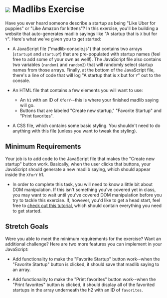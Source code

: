 # ![](https://ga-dash.s3.amazonaws.com/production/assets/logo-9f88ae6c9c3871690e33280fcf557f33.png) Madlibs Exercise

Have you ever heard someone describe a startup as being "Like Uber for puppies" or "Like Amazon for kittens"? In this exercise, you'll be building a website that auto-generates madlib sayings like "A startup that is `X` but for `Y`". Here's what we've given you to get started:

- A JavaScript file ("madlib-console.js") that contains two arrays (`startupX` and `startupY`) that are pre-populated with startup names (feel free to add some of your own as well!). The JavaScript file also contains two variables (`random1` and `random2`) that will randomly select startup names from those arrays. Finally, at the bottom of the JavaScript file, there's a line of code that will log "A startup that is `X` but for `Y`" out to the console.

- An HTML file that contains a few elements you will want to use:

  - An `h1` with an ID of `XforY`--this is where your finished madlib saying will go.
  - Buttons that are labeled "Create new startup," "Favorite Startup" and "Print favorites".

- A CSS file, which contains some basic styling. You shouldn't need to do anything with this file (unless you want to tweak the styling).

## Minimum Requirements

Your job is to add code to the JavaScript file that makes the "Create new startup" button work. Basically, when the user clicks that buttons, your JavaScript should generate a new madlib saying, which should appear inside the `XforY` h1.

- In order to complete this task, you will need to know a little bit about DOM manipulation. If this isn't something you've covered yet in class, you may want to wait until you've covered DOM manipulation before you try to tackle this exercise. If, however, you'd like to get a head start, feel free to [check out this tutorial](http://www.javascriptkit.com/javatutors/dom2.shtml), which should contain everything you need to get started.

## Stretch Goals

Were you able to meet the minimum requirements for the exercise? Want an additional challenge? Here are two more features you can implement in your JavaScript:

- Add functionality to make the "Favorite Startup" button work--when the "Favorite Startup" button is clicked, it should save that madlib saying to an array.

- Add functionality to make the "Print favorites" button work--when the "Print favorites" button is clicked, it should display all of the favorited startups in the array underneath the h2 with an ID of `favorites`.
